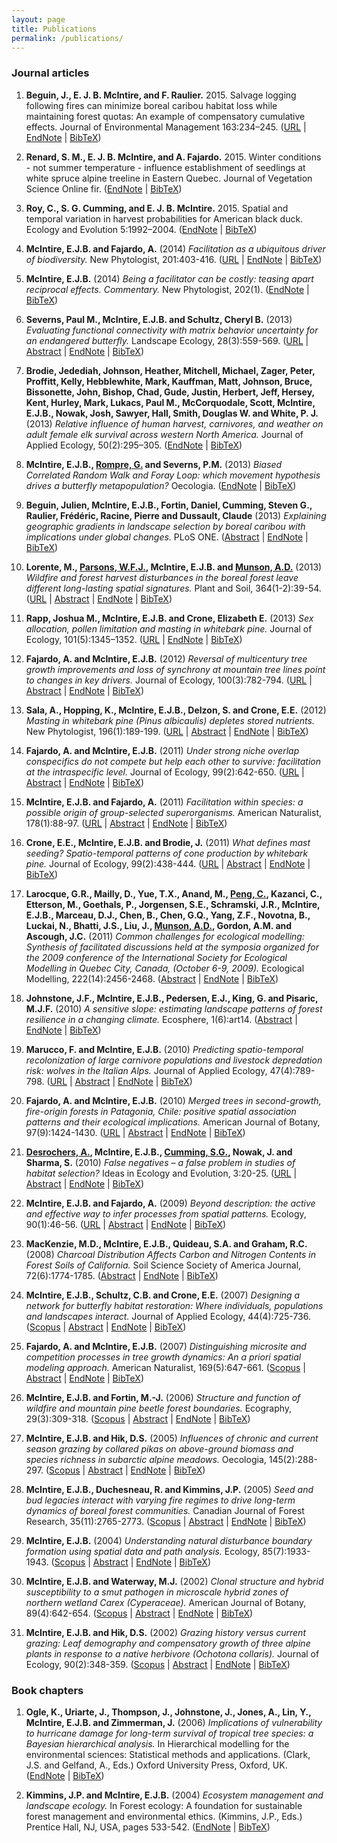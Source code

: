 ```yaml
---
layout: page
title: Publications
permalink: /publications/
---
```


### Journal articles

1. **Beguin, J., E. J. B. McIntire, and F. Raulier.** 2015. Salvage logging following fires can minimize boreal caribou habitat loss while maintaining forest quotas: An example of compensatory cumulative effects. Journal of Environmental Management 163:234–245. ([URL](http://linkinghub.elsevier.com/retrieve/pii/S0301479715302139) | [EndNote](http://www.cef-cfr.ca/index.php?n=Membres.EliotMcIntire?action=bibentry&bibfile=EliotMcIntirePub&bibref=beguin_2015&format=endnote) | [BibTeX](http://www.cef-cfr.ca/index.php?n=Membres.EliotMcIntire?action=bibentry&bibfile=EliotMcIntirePub&bibref=beguin_2015&format=bibtex))

1. **Renard, S. M., E. J. B. McIntire, and A. Fajardo.** 2015. Winter conditions - not summer temperature - influence establishment of seedlings at white spruce alpine treeline in Eastern Quebec. Journal of Vegetation Science Online fir. ([EndNote](http://www.cef-cfr.ca/index.php?n=Membres.EliotMcIntire?action=bibentry&bibfile=EliotMcIntirePub&bibref=renard_2015&format=endnote) | [BibTeX](http://www.cef-cfr.ca/index.php?n=Membres.EliotMcIntire?action=bibentry&bibfile=EliotMcIntirePub&bibref=renard_2015&format=bibtex))

1. **Roy, C., S. G. Cumming, and E. J. B. McIntire.** 2015. Spatial and temporal variation in harvest probabilities for American black duck. Ecology and Evolution 5:1992–2004. ([EndNote](http://www.cef-cfr.ca/index.php?n=Membres.EliotMcIntire?action=bibentry&bibfile=EliotMcIntirePub&bibref=roy_2015&format=endnote) | [BibTeX](http://www.cef-cfr.ca/index.php?n=Membres.EliotMcIntire?action=bibentry&bibfile=EliotMcIntirePub&bibref=roy_2015&format=bibtex))

1. **McIntire, E.J.B. and Fajardo, A.** (2014) *Facilitation as a ubiquitous driver of biodiversity.* New Phytologist, 201:403-416. (<a target='_blank'  class='urllink' href='http://onlinelibrary.wiley.com/doi/10.1111/nph.12478/abstract' rel='nofollow'>URL</a> | <a class='urllink' href='http://www.cef-cfr.ca/index.php?n=Membres.EliotMcIntire?action=bibentry&bibfile=EliotMcIntirePub&bibref=mcintire_facilitation_2014&format=endnote' rel='nofollow'>EndNote</a> | <a class='urllink' href='http://www.cef-cfr.ca/index.php?n=Membres.EliotMcIntire?action=bibentry&bibfile=EliotMcIntirePub&bibref=mcintire_facilitation_2014&format=bibtex' rel='nofollow'>BibTeX</a>)

1. **McIntire, E.J.B.** (2014) *Being a facilitator can be costly: teasing apart reciprocal effects. Commentary.* New Phytologist, 202(1). (<a class='urllink' href='http://www.cef-cfr.ca/index.php?n=Membres.EliotMcIntire?action=bibentry&bibfile=EliotMcIntirePub&bibref=mcintire_being_2014&format=endnote' rel='nofollow'>EndNote</a> | <a class='urllink' href='http://www.cef-cfr.ca/index.php?n=Membres.EliotMcIntire?action=bibentry&bibfile=EliotMcIntirePub&bibref=mcintire_being_2014&format=bibtex' rel='nofollow'>BibTeX</a>)

1. **Severns, Paul M., McIntire, E.J.B. and Schultz, Cheryl B.** (2013) *Evaluating functional connectivity with matrix behavior uncertainty for an endangered butterfly.* Landscape Ecology, 28(3):559-569. (<a target='_blank'  class='urllink' href='http://link.springer.com/article/10.1007/s10980-013-9860-6' rel='nofollow'>URL</a> | <a class='urllink' href='http://www.cef-cfr.ca/index.php?n=Membres.EliotMcIntire?action=bibentry&bibfile=EliotMcIntirePub&bibref=severns_evaluating_2013' rel='nofollow'>Abstract</a> | <a class='urllink' href='http://www.cef-cfr.ca/index.php?n=Membres.EliotMcIntire?action=bibentry&bibfile=EliotMcIntirePub&bibref=severns_evaluating_2013&format=endnote' rel='nofollow'>EndNote</a> | <a class='urllink' href='http://www.cef-cfr.ca/index.php?n=Membres.EliotMcIntire?action=bibentry&bibfile=EliotMcIntirePub&bibref=severns_evaluating_2013&format=bibtex' rel='nofollow'>BibTeX</a>)

1. **Brodie, Jedediah, Johnson, Heather, Mitchell, Michael, Zager, Peter, Proffitt, Kelly, Hebblewhite, Mark, Kauffman, Matt, Johnson, Bruce, Bissonette, John, Bishop, Chad, Gude, Justin, Herbert, Jeff, Hersey, Kent, Hurley, Mark, Lukacs, Paul M., McCorquodale, Scott, McIntire, E.J.B., Nowak, Josh, Sawyer, Hall, Smith, Douglas W. and White, P. J.** (2013) *Relative influence of human harvest, carnivores, and weather on adult	female elk survival across western North America.* Journal of Applied Ecology, 50(2):295–305. (<a class='urllink' href='http://www.cef-cfr.ca/index.php?n=Membres.EliotMcIntire?action=bibentry&bibfile=EliotMcIntirePub&bibref=BrodieJohnsonMitchellEtAl2013&format=endnote' rel='nofollow'>EndNote</a> | <a class='urllink' href='http://www.cef-cfr.ca/index.php?n=Membres.EliotMcIntire?action=bibentry&bibfile=EliotMcIntirePub&bibref=BrodieJohnsonMitchellEtAl2013&format=bibtex' rel='nofollow'>BibTeX</a>)

1. **McIntire, E.J.B., <a class='wikilink' href='http://www.cef-cfr.ca/index.php?n=Membres.GhislainRompre'>Rompre, G.</a> and Severns, P.M.** (2013) *Biased Correlated Random Walk and Foray Loop: which movement hypothesis drives a butterfly metapopulation?* Oecologia. (<a class='urllink' href='http://www.cef-cfr.ca/index.php?n=Membres.EliotMcIntire?action=bibentry&bibfile=EliotMcIntirePub&bibref=McIntireRompreDelzon2012&format=endnote' rel='nofollow'>EndNote</a> | <a class='urllink' href='http://www.cef-cfr.ca/index.php?n=Membres.EliotMcIntire?action=bibentry&bibfile=EliotMcIntirePub&bibref=McIntireRompreDelzon2012&format=bibtex' rel='nofollow'>BibTeX</a>)

1. **Beguin, Julien, McIntire, E.J.B., Fortin, Daniel, Cumming, Steven G., Raulier, Frédéric, Racine, Pierre and Dussault, Claude** (2013) *Explaining geographic gradients in landscape selection by boreal caribou with implications under global changes.* PLoS ONE. (<a class='urllink' href='http://www.cef-cfr.ca/index.php?n=Membres.EliotMcIntire?action=bibentry&bibfile=EliotMcIntirePub&bibref=beguin_explaining_2013' rel='nofollow'>Abstract</a> | <a class='urllink' href='http://www.cef-cfr.ca/index.php?n=Membres.EliotMcIntire?action=bibentry&bibfile=EliotMcIntirePub&bibref=beguin_explaining_2013&format=endnote' rel='nofollow'>EndNote</a> | <a class='urllink' href='http://www.cef-cfr.ca/index.php?n=Membres.EliotMcIntire?action=bibentry&bibfile=EliotMcIntirePub&bibref=beguin_explaining_2013&format=bibtex' rel='nofollow'>BibTeX</a>)

1. **Lorente, M., <a class='wikilink' href='http://www.cef-cfr.ca/index.php?n=Membres.WilliamParsons'>Parsons, W.F.J.</a>, McIntire, E.J.B. and <a class='wikilink' href='http://www.cef-cfr.ca/index.php?n=Membres.AlisonMunson'>Munson, A.D.</a>** (2013) *Wildfire and forest harvest disturbances in the boreal forest leave	different long-lasting spatial signatures.* Plant and Soil, 364(1-2):39-54. (<a target='_blank'  class='urllink' href='http://dx.doi.org/10.1007/s11104-012-1331-3' rel='nofollow'>URL</a> | <a class='urllink' href='http://www.cef-cfr.ca/index.php?n=Membres.EliotMcIntire?action=bibentry&bibfile=%20AlisonMunsonPub&bibref=LorenteParsonsMcIntireEtAl2013' rel='nofollow'>Abstract</a> | <a class='urllink' href='http://www.cef-cfr.ca/index.php?n=Membres.EliotMcIntire?action=bibentry&bibfile=%20AlisonMunsonPub&bibref=LorenteParsonsMcIntireEtAl2013&format=endnote' rel='nofollow'>EndNote</a> | <a class='urllink' href='http://www.cef-cfr.ca/index.php?n=Membres.EliotMcIntire?action=bibentry&bibfile=%20AlisonMunsonPub&bibref=LorenteParsonsMcIntireEtAl2013&format=bibtex' rel='nofollow'>BibTeX</a>)

1. **Rapp, Joshua M., McIntire, E.J.B. and Crone, Elizabeth E.** (2013) *Sex allocation, pollen limitation and masting in whitebark pine.* Journal of Ecology, 101(5):1345–1352. (<a target='_blank'  class='urllink' href='http://onlinelibrary.wiley.com/doi/10.1111/1365-2745.12115/full' rel='nofollow'>URL</a> | <a class='urllink' href='http://www.cef-cfr.ca/index.php?n=Membres.EliotMcIntire?action=bibentry&bibfile=EliotMcIntirePub&bibref=rapp_sex_2013&format=endnote' rel='nofollow'>EndNote</a> | <a class='urllink' href='http://www.cef-cfr.ca/index.php?n=Membres.EliotMcIntire?action=bibentry&bibfile=EliotMcIntirePub&bibref=rapp_sex_2013&format=bibtex' rel='nofollow'>BibTeX</a>)

1. **Fajardo, A. and McIntire, E.J.B.** (2012) *Reversal of multicentury tree growth improvements and loss of synchrony	at mountain tree lines point to changes in key drivers.* Journal of Ecology, 100(3):782-794. (<a target='_blank'  class='urllink' href='http://onlinelibrary.wiley.com/doi/10.1111/j.1365-2745.2012.01955.x/full' rel='nofollow'>URL</a> | <a class='urllink' href='http://www.cef-cfr.ca/index.php?n=Membres.EliotMcIntire?action=bibentry&bibfile=EliotMcIntirePub&bibref=FajardoMcIntire2012' rel='nofollow'>Abstract</a> | <a class='urllink' href='http://www.cef-cfr.ca/index.php?n=Membres.EliotMcIntire?action=bibentry&bibfile=EliotMcIntirePub&bibref=FajardoMcIntire2012&format=endnote' rel='nofollow'>EndNote</a> | <a class='urllink' href='http://www.cef-cfr.ca/index.php?n=Membres.EliotMcIntire?action=bibentry&bibfile=EliotMcIntirePub&bibref=FajardoMcIntire2012&format=bibtex' rel='nofollow'>BibTeX</a>)

1. **Sala, A., Hopping, K., McIntire, E.J.B., Delzon, S. and Crone, E.E.** (2012) *Masting in whitebark pine (Pinus albicaulis) depletes stored nutrients.* New Phytologist, 196(1):189-199. (<a target='_blank'  class='urllink' href='http://dx.doi.org/10.1111/j.1469-8137.2012.04257.x' rel='nofollow'>URL</a> | <a class='urllink' href='http://www.cef-cfr.ca/index.php?n=Membres.EliotMcIntire?action=bibentry&bibfile=EliotMcIntirePub&bibref=SalaHoppingMcIntireEtAl2012' rel='nofollow'>Abstract</a> | <a class='urllink' href='http://www.cef-cfr.ca/index.php?n=Membres.EliotMcIntire?action=bibentry&bibfile=EliotMcIntirePub&bibref=SalaHoppingMcIntireEtAl2012&format=endnote' rel='nofollow'>EndNote</a> | <a class='urllink' href='http://www.cef-cfr.ca/index.php?n=Membres.EliotMcIntire?action=bibentry&bibfile=EliotMcIntirePub&bibref=SalaHoppingMcIntireEtAl2012&format=bibtex' rel='nofollow'>BibTeX</a>)

1. **Fajardo, A. and McIntire, E.J.B.** (2011) *Under strong niche overlap conspecifics do not compete but help each	other to survive: facilitation at the intraspecific level.* Journal of Ecology, 99(2):642-650. (<a target='_blank'  class='urllink' href='http://dx.doi.org/10.1111/j.1365-2745.2010.01771.x' rel='nofollow'>URL</a> | <a class='urllink' href='http://www.cef-cfr.ca/index.php?n=Membres.EliotMcIntire?action=bibentry&bibfile=EliotMcIntirePub&bibref=FajardoMcIntire2011' rel='nofollow'>Abstract</a> | <a class='urllink' href='http://www.cef-cfr.ca/index.php?n=Membres.EliotMcIntire?action=bibentry&bibfile=EliotMcIntirePub&bibref=FajardoMcIntire2011&format=endnote' rel='nofollow'>EndNote</a> | <a class='urllink' href='http://www.cef-cfr.ca/index.php?n=Membres.EliotMcIntire?action=bibentry&bibfile=EliotMcIntirePub&bibref=FajardoMcIntire2011&format=bibtex' rel='nofollow'>BibTeX</a>)

1. **McIntire, E.J.B. and Fajardo, A.** (2011) *Facilitation within species: a possible origin of group-selected	superorganisms.* American Naturalist, 178(1):88-97. (<a target='_blank'  class='urllink' href='http://www.jstor.org/stable/10.1086/660286' rel='nofollow'>URL</a> | <a class='urllink' href='http://www.cef-cfr.ca/index.php?n=Membres.EliotMcIntire?action=bibentry&bibfile=EliotMcIntirePub&bibref=McIntireFajardo2011' rel='nofollow'>Abstract</a> | <a class='urllink' href='http://www.cef-cfr.ca/index.php?n=Membres.EliotMcIntire?action=bibentry&bibfile=EliotMcIntirePub&bibref=McIntireFajardo2011&format=endnote' rel='nofollow'>EndNote</a> | <a class='urllink' href='http://www.cef-cfr.ca/index.php?n=Membres.EliotMcIntire?action=bibentry&bibfile=EliotMcIntirePub&bibref=McIntireFajardo2011&format=bibtex' rel='nofollow'>BibTeX</a>)

1. **Crone, E.E., McIntire, E.J.B. and Brodie, J.** (2011) *What defines mast seeding? Spatio-temporal patterns of cone production	by whitebark pine.* Journal of Ecology, 99(2):438-444. (<a target='_blank'  class='urllink' href='http://dx.doi.org/10.1111/j.1365-2745.2010.01790.x' rel='nofollow'>URL</a> | <a class='urllink' href='http://www.cef-cfr.ca/index.php?n=Membres.EliotMcIntire?action=bibentry&bibfile=EliotMcIntirePub&bibref=CroneMcIntireBrodie2011' rel='nofollow'>Abstract</a> | <a class='urllink' href='http://www.cef-cfr.ca/index.php?n=Membres.EliotMcIntire?action=bibentry&bibfile=EliotMcIntirePub&bibref=CroneMcIntireBrodie2011&format=endnote' rel='nofollow'>EndNote</a> | <a class='urllink' href='http://www.cef-cfr.ca/index.php?n=Membres.EliotMcIntire?action=bibentry&bibfile=EliotMcIntirePub&bibref=CroneMcIntireBrodie2011&format=bibtex' rel='nofollow'>BibTeX</a>)

1. **Larocque, G.R., Mailly, D., Yue, T.X., Anand, M., <a class='wikilink' href='http://www.cef-cfr.ca/index.php?n=Membres.ChanghuiPeng'>Peng, C.</a>, Kazanci, C., Etterson, M., Goethals, P., Jorgensen, S.E., Schramski, J.R., McIntire, E.J.B., Marceau, D.J., Chen, B., Chen, G.Q., Yang, Z.F., Novotna, B., Luckai, N., Bhatti, J.S., Liu, J., <a class='wikilink' href='http://www.cef-cfr.ca/index.php?n=Membres.AlisonMunson'>Munson, A.D.</a>, Gordon, A.M. and Ascough, J.C.** (2011) *Common challenges for ecological modelling: Synthesis of facilitated	discussions held at the symposia organized for the 2009 conference	of the International Society for Ecological Modelling in Quebec City,	Canada, (October 6-9, 2009).* Ecological Modelling, 222(14):2456-2468. (<a class='urllink' href='http://www.cef-cfr.ca/index.php?n=Membres.EliotMcIntire?action=bibentry&bibfile=%20ChanghuiPengPub&bibref=LarocqueMaillyYueEtAl2011' rel='nofollow'>Abstract</a> | <a class='urllink' href='http://www.cef-cfr.ca/index.php?n=Membres.EliotMcIntire?action=bibentry&bibfile=%20ChanghuiPengPub&bibref=LarocqueMaillyYueEtAl2011&format=endnote' rel='nofollow'>EndNote</a> | <a class='urllink' href='http://www.cef-cfr.ca/index.php?n=Membres.EliotMcIntire?action=bibentry&bibfile=%20ChanghuiPengPub&bibref=LarocqueMaillyYueEtAl2011&format=bibtex' rel='nofollow'>BibTeX</a>)

1. **Johnstone, J.F., McIntire, E.J.B., Pedersen, E.J., King, G. and Pisaric, M.J.F.** (2010) *A sensitive slope: estimating landscape patterns of forest resilience	in a changing climate.* Ecosphere, 1(6):art14. (<a class='urllink' href='http://www.cef-cfr.ca/index.php?n=Membres.EliotMcIntire?action=bibentry&bibfile=EliotMcIntirePub&bibref=JohnstoneMcIntirePedersenEtAl2010' rel='nofollow'>Abstract</a> | <a class='urllink' href='http://www.cef-cfr.ca/index.php?n=Membres.EliotMcIntire?action=bibentry&bibfile=EliotMcIntirePub&bibref=JohnstoneMcIntirePedersenEtAl2010&format=endnote' rel='nofollow'>EndNote</a> | <a class='urllink' href='http://www.cef-cfr.ca/index.php?n=Membres.EliotMcIntire?action=bibentry&bibfile=EliotMcIntirePub&bibref=JohnstoneMcIntirePedersenEtAl2010&format=bibtex' rel='nofollow'>BibTeX</a>)

1. **Marucco, F. and McIntire, E.J.B.** (2010) *Predicting spatio-temporal recolonization of large carnivore populations	and livestock depredation risk: wolves in the Italian Alps.* Journal of Applied Ecology, 47(4):789-798. (<a target='_blank'  class='urllink' href='http://dx.doi.org/10.1111/j.1365-2664.2010.01831.x' rel='nofollow'>URL</a> | <a class='urllink' href='http://www.cef-cfr.ca/index.php?n=Membres.EliotMcIntire?action=bibentry&bibfile=EliotMcIntirePub&bibref=MaruccoMcIntire2010' rel='nofollow'>Abstract</a> | <a class='urllink' href='http://www.cef-cfr.ca/index.php?n=Membres.EliotMcIntire?action=bibentry&bibfile=EliotMcIntirePub&bibref=MaruccoMcIntire2010&format=endnote' rel='nofollow'>EndNote</a> | <a class='urllink' href='http://www.cef-cfr.ca/index.php?n=Membres.EliotMcIntire?action=bibentry&bibfile=EliotMcIntirePub&bibref=MaruccoMcIntire2010&format=bibtex' rel='nofollow'>BibTeX</a>)

1. **Fajardo, A. and McIntire, E.J.B.** (2010) *Merged trees in second-growth, fire-origin forests in Patagonia,	Chile: positive spatial association patterns and their ecological	implications.* American Journal of Botany, 97(9):1424-1430. (<a target='_blank'  class='urllink' href='http://www.amjbot.org/content/97/9/1424.abstract' rel='nofollow'>URL</a> | <a class='urllink' href='http://www.cef-cfr.ca/index.php?n=Membres.EliotMcIntire?action=bibentry&bibfile=EliotMcIntirePub&bibref=FajardoMcIntire2010' rel='nofollow'>Abstract</a> | <a class='urllink' href='http://www.cef-cfr.ca/index.php?n=Membres.EliotMcIntire?action=bibentry&bibfile=EliotMcIntirePub&bibref=FajardoMcIntire2010&format=endnote' rel='nofollow'>EndNote</a> | <a class='urllink' href='http://www.cef-cfr.ca/index.php?n=Membres.EliotMcIntire?action=bibentry&bibfile=EliotMcIntirePub&bibref=FajardoMcIntire2010&format=bibtex' rel='nofollow'>BibTeX</a>)

1. **<a class='wikilink' href='http://www.cef-cfr.ca/index.php?n=Membres.AndreDesrochers'>Desrochers, A.</a>, McIntire, E.J.B., <a class='wikilink' href='http://www.cef-cfr.ca/index.php?n=Membres.StevenGCumming'>Cumming, S.G.</a>, Nowak, J. and Sharma, S.** (2010) *False negatives – a false problem in studies of habitat selection?* Ideas in Ecology and Evolution, 3:20-25. (<a target='_blank'  class='urllink' href='http://library.queensu.ca/ojs/index.php/IEE/article/view/2528/3124' rel='nofollow'>URL</a> | <a class='urllink' href='http://www.cef-cfr.ca/index.php?n=Membres.EliotMcIntire?action=bibentry&bibfile=%20AndreDesrochersPub&bibref=DesrochersMcIntireCummingEtAl2010' rel='nofollow'>Abstract</a> | <a class='urllink' href='http://www.cef-cfr.ca/index.php?n=Membres.EliotMcIntire?action=bibentry&bibfile=%20AndreDesrochersPub&bibref=DesrochersMcIntireCummingEtAl2010&format=endnote' rel='nofollow'>EndNote</a> | <a class='urllink' href='http://www.cef-cfr.ca/index.php?n=Membres.EliotMcIntire?action=bibentry&bibfile=%20AndreDesrochersPub&bibref=DesrochersMcIntireCummingEtAl2010&format=bibtex' rel='nofollow'>BibTeX</a>)

1. **McIntire, E.J.B. and Fajardo, A.** (2009) *Beyond description: the active and effective way to infer processes	from spatial patterns.* Ecology, 90(1):46-56. (<a target='_blank'  class='urllink' href='http://www.esajournals.org/doi/pdf/10.1890/07-2096.1' rel='nofollow'>URL</a> | <a class='urllink' href='http://www.cef-cfr.ca/index.php?n=Membres.EliotMcIntire?action=bibentry&bibfile=EliotMcIntirePub&bibref=McIntireFajardo2009' rel='nofollow'>Abstract</a> | <a class='urllink' href='http://www.cef-cfr.ca/index.php?n=Membres.EliotMcIntire?action=bibentry&bibfile=EliotMcIntirePub&bibref=McIntireFajardo2009&format=endnote' rel='nofollow'>EndNote</a> | <a class='urllink' href='http://www.cef-cfr.ca/index.php?n=Membres.EliotMcIntire?action=bibentry&bibfile=EliotMcIntirePub&bibref=McIntireFajardo2009&format=bibtex' rel='nofollow'>BibTeX</a>)

1. **MacKenzie, M.D., McIntire, E.J.B., Quideau, S.A. and Graham, R.C.** (2008) *Charcoal Distribution Affects Carbon and Nitrogen Contents in Forest	Soils of California.* Soil Science Society of America Journal, 72(6):1774-1785. (<a class='urllink' href='http://www.cef-cfr.ca/index.php?n=Membres.EliotMcIntire?action=bibentry&bibfile=EliotMcIntirePub&bibref=MacKenzieMcIntireQuideauEtAl2008' rel='nofollow'>Abstract</a> | <a class='urllink' href='http://www.cef-cfr.ca/index.php?n=Membres.EliotMcIntire?action=bibentry&bibfile=EliotMcIntirePub&bibref=MacKenzieMcIntireQuideauEtAl2008&format=endnote' rel='nofollow'>EndNote</a> | <a class='urllink' href='http://www.cef-cfr.ca/index.php?n=Membres.EliotMcIntire?action=bibentry&bibfile=EliotMcIntirePub&bibref=MacKenzieMcIntireQuideauEtAl2008&format=bibtex' rel='nofollow'>BibTeX</a>)

1. **McIntire, E.J.B., Schultz, C.B. and Crone, E.E.** (2007) *Designing a network for butterfly habitat restoration: Where individuals,	populations and landscapes interact.* Journal of Applied Ecology, 44(4):725-736. (<a target='_blank'  class='urllink' href='http://www.scopus.com/scopus/inward/record.url?eid=2-s2.0-34347404098&partnerID=40&rel=R7.0.0' rel='nofollow'>Scopus</a> | <a class='urllink' href='http://www.cef-cfr.ca/index.php?n=Membres.EliotMcIntire?action=bibentry&bibfile=EliotMcIntirePub&bibref=McintireSchultzCrone2007' rel='nofollow'>Abstract</a> | <a class='urllink' href='http://www.cef-cfr.ca/index.php?n=Membres.EliotMcIntire?action=bibentry&bibfile=EliotMcIntirePub&bibref=McintireSchultzCrone2007&format=endnote' rel='nofollow'>EndNote</a> | <a class='urllink' href='http://www.cef-cfr.ca/index.php?n=Membres.EliotMcIntire?action=bibentry&bibfile=EliotMcIntirePub&bibref=McintireSchultzCrone2007&format=bibtex' rel='nofollow'>BibTeX</a>)

1. **Fajardo, A. and McIntire, E.J.B.** (2007) *Distinguishing microsite and competition processes in tree growth	dynamics: An a priori spatial modeling approach.* American Naturalist, 169(5):647-661. (<a target='_blank'  class='urllink' href='http://www.scopus.com/scopus/inward/record.url?eid=2-s2.0-34047263305&partnerID=40&rel=R7.0.0' rel='nofollow'>Scopus</a> | <a class='urllink' href='http://www.cef-cfr.ca/index.php?n=Membres.EliotMcIntire?action=bibentry&bibfile=EliotMcIntirePub&bibref=FajardoMcIntire2007' rel='nofollow'>Abstract</a> | <a class='urllink' href='http://www.cef-cfr.ca/index.php?n=Membres.EliotMcIntire?action=bibentry&bibfile=EliotMcIntirePub&bibref=FajardoMcIntire2007&format=endnote' rel='nofollow'>EndNote</a> | <a class='urllink' href='http://www.cef-cfr.ca/index.php?n=Membres.EliotMcIntire?action=bibentry&bibfile=EliotMcIntirePub&bibref=FajardoMcIntire2007&format=bibtex' rel='nofollow'>BibTeX</a>)

1. **McIntire, E.J.B. and Fortin, M.-J.** (2006) *Structure and function of wildfire and mountain pine beetle forest	boundaries.* Ecography, 29(3):309-318. (<a target='_blank'  class='urllink' href='http://www.scopus.com/scopus/inward/record.url?eid=2-s2.0-33745074613&partnerID=40&rel=R7.0.0' rel='nofollow'>Scopus</a> | <a class='urllink' href='http://www.cef-cfr.ca/index.php?n=Membres.EliotMcIntire?action=bibentry&bibfile=EliotMcIntirePub&bibref=McIntireFortin2006' rel='nofollow'>Abstract</a> | <a class='urllink' href='http://www.cef-cfr.ca/index.php?n=Membres.EliotMcIntire?action=bibentry&bibfile=EliotMcIntirePub&bibref=McIntireFortin2006&format=endnote' rel='nofollow'>EndNote</a> | <a class='urllink' href='http://www.cef-cfr.ca/index.php?n=Membres.EliotMcIntire?action=bibentry&bibfile=EliotMcIntirePub&bibref=McIntireFortin2006&format=bibtex' rel='nofollow'>BibTeX</a>)

1. **McIntire, E.J.B. and Hik, D.S.** (2005) *Influences of chronic and current season grazing by collared pikas	on above-ground biomass and species richness in subarctic alpine	meadows.* Oecologia, 145(2):288-297. (<a target='_blank'  class='urllink' href='http://www.scopus.com/scopus/inward/record.url?eid=2-s2.0-27444438981&partnerID=40&rel=R7.0.0' rel='nofollow'>Scopus</a> | <a class='urllink' href='http://www.cef-cfr.ca/index.php?n=Membres.EliotMcIntire?action=bibentry&bibfile=EliotMcIntirePub&bibref=McIntireHik2005' rel='nofollow'>Abstract</a> | <a class='urllink' href='http://www.cef-cfr.ca/index.php?n=Membres.EliotMcIntire?action=bibentry&bibfile=EliotMcIntirePub&bibref=McIntireHik2005&format=endnote' rel='nofollow'>EndNote</a> | <a class='urllink' href='http://www.cef-cfr.ca/index.php?n=Membres.EliotMcIntire?action=bibentry&bibfile=EliotMcIntirePub&bibref=McIntireHik2005&format=bibtex' rel='nofollow'>BibTeX</a>)

1. **McIntire, E.J.B., Duchesneau, R. and Kimmins, J.P.** (2005) *Seed and bud legacies interact with varying fire regimes to drive	long-term dynamics of boreal forest communities.* Canadian Journal of Forest Research, 35(11):2765-2773. (<a target='_blank'  class='urllink' href='http://www.scopus.com/scopus/inward/record.url?eid=2-s2.0-33644517901&partnerID=40&rel=R7.0.0' rel='nofollow'>Scopus</a> | <a class='urllink' href='http://www.cef-cfr.ca/index.php?n=Membres.EliotMcIntire?action=bibentry&bibfile=EliotMcIntirePub&bibref=McIntireDuchesneauKimmins2005' rel='nofollow'>Abstract</a> | <a class='urllink' href='http://www.cef-cfr.ca/index.php?n=Membres.EliotMcIntire?action=bibentry&bibfile=EliotMcIntirePub&bibref=McIntireDuchesneauKimmins2005&format=endnote' rel='nofollow'>EndNote</a> | <a class='urllink' href='http://www.cef-cfr.ca/index.php?n=Membres.EliotMcIntire?action=bibentry&bibfile=EliotMcIntirePub&bibref=McIntireDuchesneauKimmins2005&format=bibtex' rel='nofollow'>BibTeX</a>)

1. **McIntire, E.J.B.** (2004) *Understanding natural disturbance boundary formation using spatial	data and path analysis.* Ecology, 85(7):1933-1943. (<a target='_blank'  class='urllink' href='http://www.scopus.com/scopus/inward/record.url?eid=2-s2.0-4444378120&partnerID=40&rel=R7.0.0' rel='nofollow'>Scopus</a> | <a class='urllink' href='http://www.cef-cfr.ca/index.php?n=Membres.EliotMcIntire?action=bibentry&bibfile=EliotMcIntirePub&bibref=McIntire2004' rel='nofollow'>Abstract</a> | <a class='urllink' href='http://www.cef-cfr.ca/index.php?n=Membres.EliotMcIntire?action=bibentry&bibfile=EliotMcIntirePub&bibref=McIntire2004&format=endnote' rel='nofollow'>EndNote</a> | <a class='urllink' href='http://www.cef-cfr.ca/index.php?n=Membres.EliotMcIntire?action=bibentry&bibfile=EliotMcIntirePub&bibref=McIntire2004&format=bibtex' rel='nofollow'>BibTeX</a>)

1. **McIntire, E.J.B. and Waterway, M.J.** (2002) *Clonal structure and hybrid susceptibility to a smut pathogen in	microscale hybrid zones of northern wetland Carex (Cyperaceae).* American Journal of Botany, 89(4):642-654. (<a target='_blank'  class='urllink' href='http://www.scopus.com/scopus/inward/record.url?eid=2-s2.0-0036233226&partnerID=40&rel=R7.0.0' rel='nofollow'>Scopus</a> | <a class='urllink' href='http://www.cef-cfr.ca/index.php?n=Membres.EliotMcIntire?action=bibentry&bibfile=EliotMcIntirePub&bibref=McIntireWaterway2002' rel='nofollow'>Abstract</a> | <a class='urllink' href='http://www.cef-cfr.ca/index.php?n=Membres.EliotMcIntire?action=bibentry&bibfile=EliotMcIntirePub&bibref=McIntireWaterway2002&format=endnote' rel='nofollow'>EndNote</a> | <a class='urllink' href='http://www.cef-cfr.ca/index.php?n=Membres.EliotMcIntire?action=bibentry&bibfile=EliotMcIntirePub&bibref=McIntireWaterway2002&format=bibtex' rel='nofollow'>BibTeX</a>)

1. **McIntire, E.J.B. and Hik, D.S.** (2002) *Grazing history versus current grazing: Leaf demography and compensatory	growth of three alpine plants in response to a native herbivore (Ochotona	collaris).* Journal of Ecology, 90(2):348-359. (<a target='_blank'  class='urllink' href='http://www.scopus.com/scopus/inward/record.url?eid=2-s2.0-0036231567&partnerID=40&rel=R7.0.0' rel='nofollow'>Scopus</a> | <a class='urllink' href='http://www.cef-cfr.ca/index.php?n=Membres.EliotMcIntire?action=bibentry&bibfile=EliotMcIntirePub&bibref=McIntireHik2002' rel='nofollow'>Abstract</a> | <a class='urllink' href='http://www.cef-cfr.ca/index.php?n=Membres.EliotMcIntire?action=bibentry&bibfile=EliotMcIntirePub&bibref=McIntireHik2002&format=endnote' rel='nofollow'>EndNote</a> | <a class='urllink' href='http://www.cef-cfr.ca/index.php?n=Membres.EliotMcIntire?action=bibentry&bibfile=EliotMcIntirePub&bibref=McIntireHik2002&format=bibtex' rel='nofollow'>BibTeX</a>)

### Book chapters

1. **Ogle, K., Uriarte, J., Thompson, J., Johnstone, J., Jones, A., Lin, Y., McIntire, E.J.B. and Zimmerman, J.** (2006) *Implications of vulnerability to hurricane damage for long-term survival  of tropical tree species: a Bayesian hierarchical analysis.* In Hierarchical modelling for the environmental sciences: Statistical	methods and applications. (Clark, J.S. and Gelfand, A., Eds.) Oxford University Press, Oxford, UK. ([EndNote](http://www.cef-cfr.ca/index.php?n=Membres.EliotMcIntire?action=bibentry&bibfile=EliotMcIntirePub&bibref=OgleUriarteThompsonEtAl2006&format=endnote) | [BibTeX](http://www.cef-cfr.ca/index.php?n=Membres.EliotMcIntire?action=bibentry&bibfile=EliotMcIntirePub&bibref=OgleUriarteThompsonEtAl2006&format=bibtex))

1. **Kimmins, J.P. and McIntire, E.J.B.** (2004) *Ecosystem management and landscape ecology.* In Forest ecology: A foundation for sustainable forest management and	environmental ethics. (Kimmins, J.P., Eds.) Prentice Hall, NJ, USA, pages 533-542. ([EndNote](http://www.cef-cfr.ca/index.php?n=Membres.EliotMcIntire?action=bibentry&bibfile=EliotMcIntirePub&bibref=KimminsMcIntire2004&format=endnote) | [BibTeX](http://www.cef-cfr.ca/index.php?n=Membres.EliotMcIntire?action=bibentry&bibfile=EliotMcIntirePub&bibref=KimminsMcIntire2004&format=bibtex))
